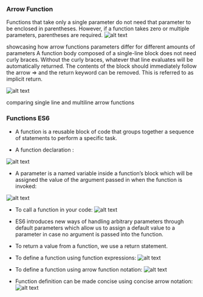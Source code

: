 ### Arrow Function
Functions that take only a single parameter do not need that parameter to be enclosed in parentheses. However, if a function takes zero or multiple parameters, parentheses are required.
![alt text](https://s3.amazonaws.com/codecademy-content/courses/learn-javascript-functions/Diagram/parameters.svg)

showcasing how arrow functions parameters differ for different amounts of parameters
A function body composed of a single-line block does not need curly braces. Without the curly braces, whatever that line evaluates will be automatically returned. The contents of the block should immediately follow the arrow => and the return keyword can be removed. This is referred to as implicit return.

![alt text](https://s3.amazonaws.com/codecademy-content/courses/learn-javascript-functions/Diagram/return.svg)

comparing single line and multiline arrow functions

### Functions ES6


- A function is a reusable block of code that groups together a sequence of statements to perform a specific task.

- A function declaration :

![alt text](https://s3.amazonaws.com/codecademy-content/courses/learn-javascript-functions/Diagram/declaration.svg)

- A parameter is a named variable inside a function’s block which will be assigned the value of the argument passed in when the function is invoked:

![alt text](https://s3.amazonaws.com/codecademy-content/courses/learn-javascript-functions/Diagram/function+parameters.svg)


- To call a function in your code:
![alt text](https://s3.amazonaws.com/codecademy-content/courses/learn-javascript-functions/Diagram/name.svg)


- ES6 introduces new ways of handling arbitrary parameters through default parameters which allow us to assign a default value to a parameter in case no argument is passed into the function.

- To return a value from a function, we use a return statement.

- To define a function using function expressions:
![alt text](https://s3.amazonaws.com/codecademy-content/courses/learn-javascript-functions/Diagram/expression.svg)


- To define a function using arrow function notation:
![alt text](https://s3.amazonaws.com/codecademy-content/courses/learn-javascript-functions/Diagram/arrow+notation.svg)

- Function definition can be made concise using concise arrow notation:
![alt text](https://s3.amazonaws.com/codecademy-content/courses/learn-javascript-functions/Diagram/return.svg)


